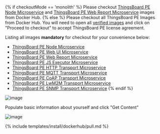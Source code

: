 {% if checkoutMode == 'monolith' %}
Please checkout [ThingsBoard PE Node Microservice](https://hub.docker.com/_/thingsboard-pe-node) and [ThingsBoard PE Web Report Microservice](https://hub.docker.com/_/thingsboard-pe-web-report) images from Docker Hub.
{% else %}
Please checkout all ThingsBoard PE Images from Docker Hub.
You will need to open all [verified images](https://hub.docker.com/search?q=thingsboard&type=image&image_filter=store) and click on "Proceed to checkout" to accept ThingsBoard PE license agreement.

Listing all images **mandatory** for checkout for your convenience below:

- [ThingsBoard PE Node Microservice](https://hub.docker.com/_/thingsboard-pe-node)
- [ThingsBoard PE Web UI Microservice](https://hub.docker.com/_/thingsboard-pe-web-ui)
- [ThingsBoard PE Web Report Microservice](https://hub.docker.com/_/thingsboard-pe-web-report)
- [ThingsBoard PE JS Executor Microservice](https://hub.docker.com/_/thingsboard-pe-js-executor)
- [ThingsBoard PE HTTP Transport Microservice](https://hub.docker.com/_/thingsboard-pe-http-transport)
- [ThingsBoard PE MQTT Transport Microservice](https://hub.docker.com/_/thingsboard-pe-mqtt-transport)
- [ThingsBoard PE CoAP Transport Microservice](https://hub.docker.com/_/thingsboard-pe-coap-transport)
- [ThingsBoard PE LwM2M Transport Microservice](https://hub.docker.com/_/thingsboard-pe-lwm2m-transport)
- [ThingsBoard PE SNMP Transport Microservice](https://hub.docker.com/_/thingsboard-pe-snmp-transport)
{% endif %}

![image](/images/user-guide/install/docker-pe/checkout-pe-node.png)


Populate basic information about yourself and click "Get Content"


![image](/images/user-guide/install/docker-pe/details.png)

{% include templates/install/dockerhub/pull.md %}